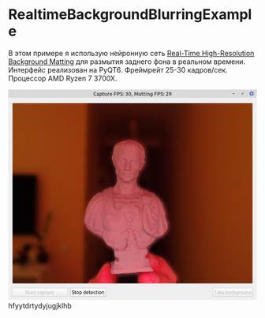 # RealtimeBackgroundBlurringExample

В этом примере я использую нейронную сеть [Real-Time High-Resolution Background Matting](https://github.com/PeterL1n/BackgroundMattingV2) для размытия заднего фона в реальном времени.
Интерфейс реализован на PyQT6. Фреймрейт 25-30 кадров/сек. Процессор AMD Ryzen 7 3700X.

![Пример обработки изображения](assets/screenshot.png)hfyytdrtydyjugjklhb
